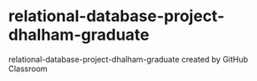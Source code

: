 # relational-database-project-dhalham-graduate
relational-database-project-dhalham-graduate created by GitHub Classroom
